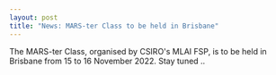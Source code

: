 ```yaml
---
layout: post
title: "News: MARS-ter Class to be held in Brisbane"
---
```


The MARS-ter Class, organised by CSIRO's MLAI FSP, is to be held in Brisbane from 15 to 16 November 2022. Stay tuned ..
